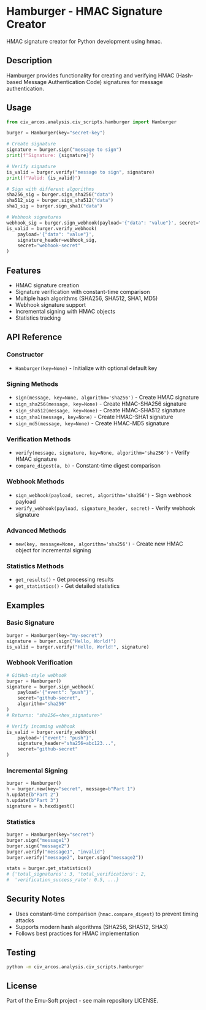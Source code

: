 # Hamburger - HMAC Signature Creator

HMAC signature creator for Python development using hmac.

## Description

Hamburger provides functionality for creating and verifying HMAC (Hash-based Message Authentication Code) signatures for message authentication.

## Usage

```python
from civ_arcos.analysis.civ_scripts.hamburger import Hamburger

burger = Hamburger(key="secret-key")

# Create signature
signature = burger.sign("message to sign")
print(f"Signature: {signature}")

# Verify signature
is_valid = burger.verify("message to sign", signature)
print(f"Valid: {is_valid}")

# Sign with different algorithms
sha256_sig = burger.sign_sha256("data")
sha512_sig = burger.sign_sha512("data")
sha1_sig = burger.sign_sha1("data")

# Webhook signatures
webhook_sig = burger.sign_webhook(payload='{"data": "value"}', secret="webhook-secret")
is_valid = burger.verify_webhook(
    payload='{"data": "value"}',
    signature_header=webhook_sig,
    secret="webhook-secret"
)
```

## Features

- HMAC signature creation
- Signature verification with constant-time comparison
- Multiple hash algorithms (SHA256, SHA512, SHA1, MD5)
- Webhook signature support
- Incremental signing with HMAC objects
- Statistics tracking

## API Reference

### Constructor

- `Hamburger(key=None)` - Initialize with optional default key

### Signing Methods

- `sign(message, key=None, algorithm='sha256')` - Create HMAC signature
- `sign_sha256(message, key=None)` - Create HMAC-SHA256 signature
- `sign_sha512(message, key=None)` - Create HMAC-SHA512 signature
- `sign_sha1(message, key=None)` - Create HMAC-SHA1 signature
- `sign_md5(message, key=None)` - Create HMAC-MD5 signature

### Verification Methods

- `verify(message, signature, key=None, algorithm='sha256')` - Verify HMAC signature
- `compare_digest(a, b)` - Constant-time digest comparison

### Webhook Methods

- `sign_webhook(payload, secret, algorithm='sha256')` - Sign webhook payload
- `verify_webhook(payload, signature_header, secret)` - Verify webhook signature

### Advanced Methods

- `new(key, message=None, algorithm='sha256')` - Create new HMAC object for incremental signing

### Statistics Methods

- `get_results()` - Get processing results
- `get_statistics()` - Get detailed statistics

## Examples

### Basic Signature

```python
burger = Hamburger(key="my-secret")
signature = burger.sign("Hello, World!")
is_valid = burger.verify("Hello, World!", signature)
```

### Webhook Verification

```python
# GitHub-style webhook
burger = Hamburger()
signature = burger.sign_webhook(
    payload='{"event": "push"}',
    secret="github-secret",
    algorithm="sha256"
)
# Returns: "sha256=<hex_signature>"

# Verify incoming webhook
is_valid = burger.verify_webhook(
    payload='{"event": "push"}',
    signature_header="sha256=abc123...",
    secret="github-secret"
)
```

### Incremental Signing

```python
burger = Hamburger()
h = burger.new(key="secret", message=b"Part 1")
h.update(b"Part 2")
h.update(b"Part 3")
signature = h.hexdigest()
```

### Statistics

```python
burger = Hamburger(key="secret")
burger.sign("message1")
burger.sign("message2")
burger.verify("message1", "invalid")
burger.verify("message2", burger.sign("message2"))

stats = burger.get_statistics()
# {'total_signatures': 3, 'total_verifications': 2, 
#  'verification_success_rate': 0.5, ...}
```

## Security Notes

- Uses constant-time comparison (`hmac.compare_digest`) to prevent timing attacks
- Supports modern hash algorithms (SHA256, SHA512, SHA3)
- Follows best practices for HMAC implementation

## Testing

```bash
python -m civ_arcos.analysis.civ_scripts.hamburger
```

## License

Part of the Emu-Soft project - see main repository LICENSE.
